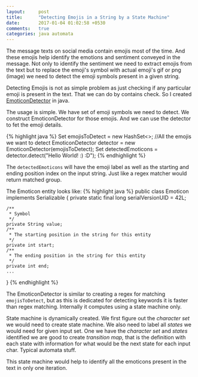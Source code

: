 ```yaml
---
layout:     post
title:      "Detecting Emojis in a String by a State Machine"
date:       2017-01-04 01:02:58 +0530
comments:   true
categories: java automata
---
```


The message texts on social media contain emojis most of the time. And these emojis help identify the emotions and sentiment conveyed in the message. Not only to identify the sentiment we need to extract emojis from the text but to replace the emoji's symbol with actual emoji's gif or png (image) we need to detect the emoji symbols present in a given string.

Detecting Emojis is not as simple problem as just checking if any particular emoji is present in the text. That we can do by contains check. So I created [EmoticonDetector][emoticon-detector] in java.

The usage is simple. We have set of emoji symbols we need to detect. We construct EmoticonDetector for those emojis. And we can use the detector to fet the emoji details.

{% highlight java %}
Set<String> emojisToDetect = new HashSet<>; //All the emojis we want to detect
EmoticonDetector detector = new EmoticonDetector(emojisToDetect);
Set<Emoticon> detectedEmoticons = detector.detect("Hello World! :) :D");
{% endhighlight %}

The `detectedEmoticons` will have the emoji label as well as the starting and ending position index on the input string. Just like a regex matcher would return matched group.

The Emoticon entity looks like:
{% highlight java %}
public class Emoticon implements Serializable {
    private static final long serialVersionUID = 42L;

    /**
     * Symbol
     */
    private String value;
    /**
     * The starting position in the string for this entity
     */
    private int start;
    /**
     * The ending position in the string for this entity
     */
    private int end;
    ...
}
{% endhighlight %}

The EmoticonDetector is similar to creating a regex for matching `emojisToDetect`, but as this is dedicated for detecting keywords it is faster than regex matching. Internally it computes using a state machine only.

State machine is dynamically created. We first figure out the _character set_ we would need to create state machine. We also need to label all _states_ we would need for given input set. One we have the _character set_ and _states_ identified we are good to create _transition map,_ that is the definition with each state with information for what would be the next state for each input char. Typical automata stuff.

This state machine would help to identify all the emoticons present in the text in only one iteration.

[emoticon-detector]:https://github.com/yogin16/emoticon-detect
